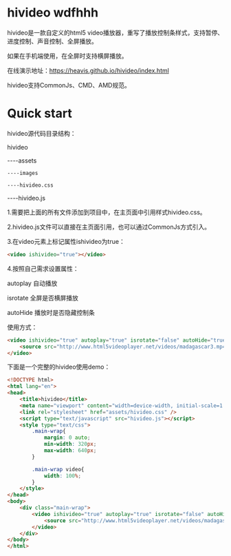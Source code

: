 # hivideo wdfhhh
hivideo是一款自定义的html5 video播放器，重写了播放控制条样式，支持暂停、进度控制、声音控制、全屏播放。

如果在手机端使用，在全屏时支持横屏播放。

在线演示地址：https://heavis.github.io/hivideo/index.html

hivideo支持CommonJs、CMD、AMD规范。

# Quick start
hivideo源代码目录结构：

hivideo

----assets

    ----images
    
    ----hivideo.css
    
----hivideo.js


1.需要把上面的所有文件添加到项目中，在主页面中引用样式hivideo.css。

2.hivideo.js文件可以直接在主页面引用，也可以通过CommonJs方式引入。

3.在video元素上标记属性ishivideo为true：
```html
<video ishivideo="true"></video>
```
4.按照自己需求设置属性：

autoplay 自动播放

isrotate 全屏是否横屏播放

autoHide 播放时是否隐藏控制条

使用方式：
```html
<video ishivideo="true" autoplay="true" isrotate="false" autoHide="true">
    <source src="http://www.html5videoplayer.net/videos/madagascar3.mp4" type="video/mp4">
</video>
```
下面是一个完整的hivideo使用demo：
```html
<!DOCTYPE html>
<html lang="en">
<head>
    <title>hivideo</title>
    <meta name="viewport" content="width=device-width, initial-scale=1.0">
    <link rel="stylesheet" href="assets/hivideo.css" />
    <script type="text/javascript" src="hivideo.js"></script>
    <style type="text/css">
        .main-wrap{
            margin: 0 auto;
            min-width: 320px;
            max-width: 640px;
        }

        .main-wrap video{
            width: 100%;
        }
    </style>
</head>
<body>
    <div class="main-wrap">
        <video ishivideo="true" autoplay="true" isrotate="false" autoHide="true">
            <source src="http://www.html5videoplayer.net/videos/madagascar3.mp4" type="video/mp4">
        </video>
    </div>
</body>
</html>
```


